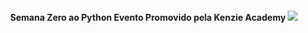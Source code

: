 <h4 align="center">
    Semana Zero ao Python Evento Promovido pela Kenzie Academy
 <img src="https://paulofreitasdev.files.wordpress.com/2021/04/logo402x.6a828fc5.png" 
</h4>
